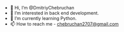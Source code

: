 - 👋 Hi, I’m @DmitriyChebruchan
- 👀 I’m interested in back end development.
- 🌱 I’m currently learning Python.
- 📫 How to reach me - chebruchan2707@gmail.com
